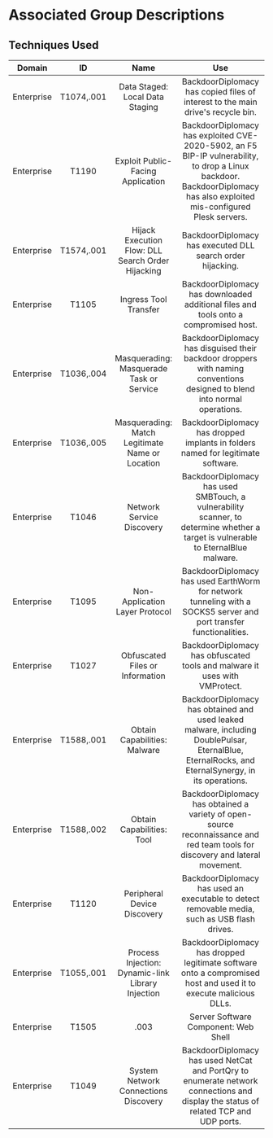 # Associated Group Descriptions
## Techniques Used
| Domain | ID | Name  | Use |
|:------:|:--:|:-----:|:---:|
|Enterprise|T1074,.001|Data Staged: Local Data Staging|BackdoorDiplomacy has copied files of interest to the main drive's recycle bin.|
Enterprise|T1190|Exploit Public-Facing Application|BackdoorDiplomacy has exploited CVE-2020-5902, an F5 BIP-IP vulnerability, to drop a Linux backdoor. BackdoorDiplomacy has also exploited mis-configured Plesk servers.|
|Enterprise|T1574,.001|Hijack Execution Flow: DLL Search Order Hijacking|BackdoorDiplomacy has executed DLL search order hijacking.|
|Enterprise|T1105|Ingress Tool Transfer|BackdoorDiplomacy has downloaded additional files and tools onto a compromised host.|
|Enterprise|T1036,.004|Masquerading: Masquerade Task or Service|BackdoorDiplomacy has disguised their backdoor droppers with naming conventions designed to blend into normal operations.|
|Enterprise|T1036,.005|Masquerading: Match Legitimate Name or Location|BackdoorDiplomacy has dropped implants in folders named for legitimate software.|
|Enterprise|T1046|Network Service Discovery|BackdoorDiplomacy has used SMBTouch, a vulnerability scanner, to determine whether a target is vulnerable to EternalBlue malware.|
|Enterprise|T1095|Non-Application Layer Protocol|BackdoorDiplomacy has used EarthWorm for network tunneling with a SOCKS5 server and port transfer functionalities.|
|Enterprise|T1027|Obfuscated Files or Information|BackdoorDiplomacy has obfuscated tools and malware it uses with VMProtect.
|Enterprise|T1588,.001|Obtain Capabilities: Malware|BackdoorDiplomacy has obtained and used leaked malware, including DoublePulsar, EternalBlue, EternalRocks, and EternalSynergy, in its operations.|
|Enterprise|T1588,.002|Obtain Capabilities: Tool|BackdoorDiplomacy has obtained a variety of open-source reconnaissance and red team tools for discovery and lateral movement.|
|Enterprise|T1120|Peripheral Device Discovery|BackdoorDiplomacy has used an executable to detect removable media, such as USB flash drives.|
|Enterprise|T1055,.001|Process Injection: Dynamic-link Library Injection|BackdoorDiplomacy has dropped legitimate software onto a compromised host and used it to execute malicious DLLs.|
|Enterprise|T1505|.003|Server Software Component: Web Shell|BackdoorDiplomacy has used web shells to establish an initial foothold and for lateral movement within a victim's system.|
|Enterprise|T1049|System Network Connections Discovery|BackdoorDiplomacy has used NetCat and PortQry to enumerate network connections and display the status of related TCP and UDP ports.|
